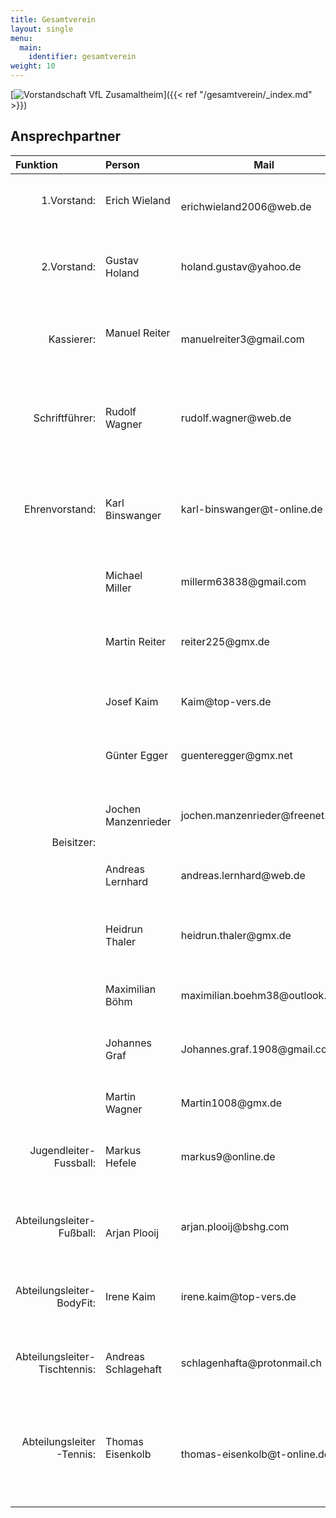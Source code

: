 ```yaml
---
title: Gesamtverein
layout: single
menu:
  main:
    identifier: gesamtverein
weight: 10
---
```

[![Vorstandschaft VfL Zusamaltheim](/images/Vorstandschaft/vorstandschaft_2021.jpeg)]({{< ref "/gesamtverein/_index.md" >}})

## Ansprechpartner

<table>
<thead> 
<tr>
<th align="left">Funktion</th> <th align="left">Person</th> <th>Mail</th><th align="left">Telefon</th> <th>Adresse</th>
</tr>
</thead> 
<tbody>
<tr class="even">
<td align="right">1.Vorstand:<br><br></td>
<td>Erich Wieland<br><br></td>
<td>erichwieland2006@web.de<br></td>
<td>Tel: 0170 / 891 717 8<br><br></td>
<td>86637 Riedsend<br>Eichenweg 12</td>
</tr>
<tr class="odd">
<td align="right">2.Vorstand:<br><br></td>
<td>Gustav Holand<br><br></td>
<td>holand.gustav@yahoo.de<br><br></td>
<td>Tel: 0170/ 857 541 1<br><br></td>
<td>86637 Zusamaltheim<br>Marzelstetten 1</td>
</tr>
<tr class="even">
<td align="right">Kassierer:<br></td>
<td>Manuel Reiter<br><br></td>
<td>manuelreiter3@gmail.com</td>
<td>Tel: 0157/ 740 050 57<br><br></td>
<td>86637 Zusamaltheim<br>Baderstraße 4</td>
</tr>
<tr class="odd">
<td align="right">Schriftführer:<br></td>
<td>Rudolf Wagner<br></td>
<td>rudolf.wagner@web.de<br></td>
</td>
<td>Tel: 0176/ 615 714 98<br>Tel: 08296/ 416</td>
<td>86637 Villenbach<br>Hauptstraße 7</td>
</tr>
<tr class="even">
<td align="right">Ehrenvorstand:</td>
<td>Karl Binswanger</td>
<td>karl-binswanger@t-online.de</td>
<td>Tel: 08272 / 34 71<br>Tel: 0170 / 541 094 6</td>
<td>86637 Zusamaltheim<br>Untere Dorfstraße 4</td>
</tr>
<tr class="odd">
<td class="odd" rowspan="10" align="right">Beisitzer:</td>
<td>Michael Miller</td>
<td>millerm63838@gmail.com</td>
<td>Tel: 0173 / 440 846 0</td>
<td>86450 Hennhofen<br>Am Riedle 11</td>
</tr>
<tr>
<td>Martin Reiter</td>
<td>reiter225@gmx.de</td>
<td>Tel: 0176 / 322 815 67</td>
<td>86637 Wertingen / Roggden<br>Herbststraße 8a</td>
</tr>
<tr>
<td>Josef Kaim</td>
<td>Kaim@top-vers.de</td>
<td>Tel: 0172 / 524 392 3</td>
<td>86637 Zusamaltheim<br>Mühlenweg 1</td>
</tr>
<tr>
<td>Günter Egger</td>
<td>guenteregger@gmx.net</td>
<td>Tel: 0172 / 933 296 6</td>
<td>89407 Kicklingen<br>Kreuzfeldweg 2</td>
</tr>
<tr>
<td>Jochen Manzenrieder</td>
<td>jochen.manzenrieder@freenet.de</td>
<td>Tel: 0176 / 833 297 56</td>
<td>86637 Zusamaltheim<br>Alte Wertinger Straße 4</td>
</tr>
<tr>
<td>Andreas Lernhard</td>
<td>andreas.lernhard@web.de</td>
<td>Tel: 0175 / 260 618 3</td>
<td>86637 Zusamaltheim<br>Feldstraße 7</td>
</tr>
<tr>
<td>Heidrun Thaler</td>
<td>heidrun.thaler@gmx.de</td>
<td>Tel: 0177 / 633 203 3</td>
<td>86637 Hettlingen / Zusamaltheim<br>Wirkaustraße 21</td>
</tr>
<tr>
<td>Maximilian Böhm</td>
<td>maximilian.boehm38@outlook.com</td>
<td>Tel: 0151 / 701 098 56</td>
<td>86637 Zusamaltheim<br>Lärchenweg 8</td>
</tr>
<tr>
<td>Johannes Graf</td>
<td>Johannes.graf.1908@gmail.com</td>
<td>Tel: 0151 681 658 82</td>
<td>86637 Zusamaltheim<br>Lehbergring 1</td>
</tr>
<tr>
<td>Martin Wagner</td>
<td>Martin1008@gmx.de</td>
<td>Tel: 0160 / 938 150 63</td>
<td>86637 Wertingen<br>Edlhardstraße 2</td>
</tr>

<tr class="even">
<td align="right">Jugendleiter-Fussball:<br><br></td>
<td>Markus Hefele<br><br></td>
<td>markus9@online.de<br><br></td>
<td>Tel: 0152 / 292 303 59<br><br></td>
<td>86637 Zusamaltheim / Sontheim<br>Sattlergasse 4</td>
</tr>
<tr class="odd">
<td align="right">Abteilungsleiter-Fußball:<br><br></td>
<td>Arjan Plooij<br></td>
<td>arjan.plooij@bshg.com<br><br></td>
<td>
<p>Tel: 0160 / 979 788 05</p>
</td>
<td>86637 Zusamaltheim<br>Wertinger Straße 8</td>
</tr>
<tr class="even">
<td align="right">Abteilungsleiter-BodyFit:<br><br></td>
<td>Irene Kaim<br><br></td>
<td>irene.kaim@top-vers.de<br><br></td>
<td>Tel: 0172 / 921 334 0<br><br></td>
<td>86637 Zusamaltheim<br>Mühlenweg 1</td>
</tr>
<tr class="odd">
<td align="right">Abteilungsleiter-Tischtennis:<br><br></td>
<td>Andreas Schlagehaft<br><br></td>
<td>schlagenhafta@protonmail.ch<br><br></td>
<td>Tel: 0152 / 233 438 46<br><br></td>
<td>86637 Zusamaltheim<br>Wertinger Straße 8</td>
</tr>
<tr class="even">
<td align="right">Abteilungsleiter -Tennis:<br><br></td>
<td>Thomas Eisenkolb<br><br></td>
<td>thomas-eisenkolb@t-online.de<br></td>
<td>Tel: 08272 / 606 321 4<br>Tel: 0171 / 241 349 7<br></td>
<td>86637 Zusamaltheim<br>Alte Weiherstraße 2a</td>
</tr>
</tbody>
</table>
